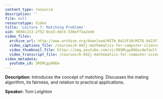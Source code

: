```yaml
---
content_type: resource
description: ''
file: null
resourcetype: Video
title: 'Lecture 7: Matching Problems'
uid: 9694c213-2f52-0ce3-ddc5-530aff3a2e4d
video_files:
  archive_url: http://www.archive.org/download/MIT6.042JF10/MIT6_042JF10_lec07_300k.mp4
  video_captions_file: /courses/6-042j-mathematics-for-computer-science-fall-2010/67ed23c645985789b5389c97458c1b7f_5RSMLgy06Ew.vtt
  video_thumbnail_file: https://img.youtube.com/vi/5RSMLgy06Ew/default.jpg
  video_transcript_file: /courses/6-042j-mathematics-for-computer-science-fall-2010/c53bca93ceaede29a7983409ec7e233c_5RSMLgy06Ew.pdf
video_metadata:
  youtube_id: 5RSMLgy06Ew
---
```


**Description:** Introduces the concept of matching. Discusses the mating algorithm, its fairness, and relation to practical applications.

**Speaker:** Tom Leighton